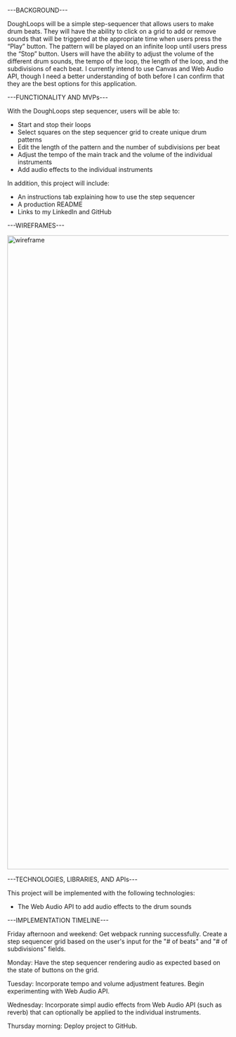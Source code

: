 ---BACKGROUND---

DoughLoops will be a simple step-sequencer that allows users to make drum beats. They will have the ability to click on a grid to add or remove sounds that will be triggered at the appropriate time when users press the “Play” button. The pattern will be played on an infinite loop until users press the “Stop” button. Users will have the ability to adjust the volume of the different drum sounds, the tempo of the loop, the length of the loop, and the subdivisions of each beat. I currently intend to use Canvas and Web Audio API, though I need a better understanding of both before I can confirm that they are the best options for this application. 

---FUNCTIONALITY AND MVPs---

With the DoughLoops step sequencer, users will be able to:

 - Start and stop their loops
 - Select squares on the step sequencer grid to create unique drum patterns
 - Edit the length of the pattern and the number of subdivisions per beat
 - Adjust the tempo of the main track and the volume of the individual instruments
 - Add audio effects to the individual instruments

 In addition, this project will include:

 - An instructions tab explaining how to use the step sequencer
 - A production README
 - Links to my LinkedIn and GitHub

---WIREFRAMES---

<img width="1440" alt="wireframe" src="https://user-images.githubusercontent.com/53061472/129284939-1d166c8a-ba06-455a-8872-33f329108ad7.png">

---TECHNOLOGIES, LIBRARIES, AND APIs---

This project will be implemented with the following technologies:
 
 - The Web Audio API to add audio effects to the drum sounds

---IMPLEMENTATION TIMELINE---

Friday afternoon and weekend: Get webpack running successfully. Create a step sequencer grid based on the user's input for the "# of beats" and "# of subdivisions" fields.

Monday: Have the step sequencer rendering audio as expected based on the state of buttons on the grid.

Tuesday: Incorporate tempo and volume adjustment features. Begin experimenting with Web Audio API.

Wednesday: Incorporate simpl audio effects from Web Audio API (such as reverb) that can optionally be applied to the individual instruments.

Thursday morning: Deploy project to GitHub.
